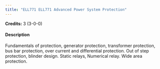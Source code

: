 ```yaml
---
title: "ELL771 ELL771 Advanced Power System Protection"
---
```

**Credits:** 3 (3-0-0)

#### Description
Fundamentals of protection, generator protection, transformer protection, bus bar protection, over current and differential protection. Out of step protection, blinder design. Static relays, Numerical relay. Wide area protection.